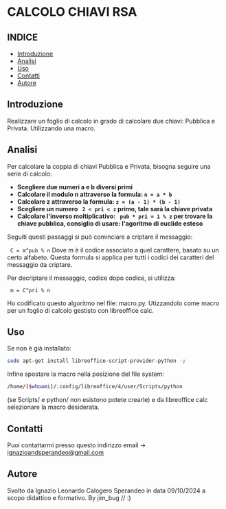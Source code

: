 # CALCOLO CHIAVI RSA


## INDICE

- [Introduzione](#introduzione)
- [Analisi](#analisi)
- [Uso](#uso)
- [Contatti](#conatti)
- [Autore](#autore)


## Introduzione
Realizzare un foglio di calcolo in grado di calcolare due chiavi: Pubblica e Privata. Utilizzando una macro.
## Analisi
Per calcolare la coppia di chiavi Pubblica e Privata, bisogna seguire una serie di calcolo:

- **Scegliere due numeri a e b diversi primi**
- **Calcolare il modulo n attraverso la formula: ```n = a * b```**
- **Calcolare z attraverso la formula: ```z = (a - 1) * (b - 1)```**
- **Scegliere un numero ``` 2 < pri < z``` primo, tale sarà la chiave privata**
- **Calcolare l'inverso moltiplicativo: ``` pub * pri = 1 % z``` per trovare la chiave pubblica, consiglio di usare: l'agoritmo di euclide esteso**


Seguiti questi passaggi si può cominciare a criptare il messaggio:

``` C = m^pub % n```
Dove m è il codice associato a quel carattere, basato su un certo alfabeto. Questa formula si applica per tutti i codici dei caratteri del messaggio da criptare.

Per decriptare il messaggio, codice dopo codice, si utilizza:

``` m = C^pri % n```

Ho codificato questo algoritmo nel file: macro.py. Utizzandolo come macro per un foglio di calcolo gestisto con libreoffice calc.
## Uso
Se non è già installato:
```bash
sudo apt-get install libreoffice-script-provider-python -y
```
Infine spostare la macro nella posizione del file system: 
```bash
/home/($whoami)/.config/libreoffice/4/user/Scripts/python
```
(se Scripts/ e python/ non esistono potete crearle) e da libreoffice calc selezionare la macro desiderata.

## Contatti
Puoi contattarmi presso questo indirizzo email -> ignazioandsperandeo@gmail.com

## Autore
Svolto da Ignazio Leonardo Calogero Sperandeo in data 09/10/2024 a scopo didattico e formativo. By jim_bug // :)
